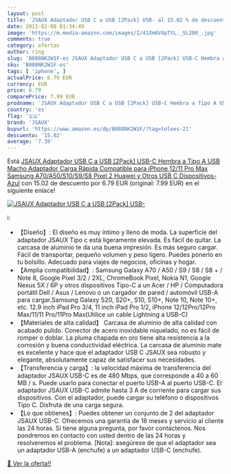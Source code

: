 ```yaml
---
layout: post
title: 'JSAUX Adaptador USB C a USB [2Pack] USB- al 15.02 % de descuento'
date: 2021-02-08 01:34:49
image: 'https://m.media-amazon.com/images/I/41Xm6V4pTtL._SL200_.jpg'
comments: true
category: ofertas
author: ring
slug: 'B088NK2W1F-es JSAUX Adaptador USB C a USB [2Pack] USB-C Hembra a Tipo A...'
sku: 'B088NK2W1F-es'
tags: [ 'iphone', ]
actualPrice: 6.79 EUR
currency: EUR
price: 6.79
comparePrice: 7.99 EUR
prodname: 'JSAUX Adaptador USB C a USB [2Pack] USB-C Hembra a Tipo A USB Macho Adaptador Carga Rápida Compatible para iPhone 12/11 Pro Max Samsung A70/A50/S10/S9/S8 Pixel 2 Huawei y Otros USB C Dispositivos-Azul'
country: 'es'
flag: '🇪🇸'
brand: 'JSAUX'
buyurl: 'https://www.amazon.es/dp/B088NK2W1F/?tag=tolees-21'
descuento: '15.02'
average: '7.39'
---
```


Está [JSAUX Adaptador USB C a USB [2Pack] USB-C Hembra a Tipo A USB Macho Adaptador Carga Rápida Compatible para iPhone 12/11 Pro Max Samsung A70/A50/S10/S9/S8 Pixel 2 Huawei y Otros USB C Dispositivos-Azul](https://www.amazon.es/dp/B088NK2W1F/?tag=tolees-21) con 15.02 de descuento por 6.79 EUR (original: 7.99 EUR) en el siguiente enlace!

[![JSAUX Adaptador USB C a USB [2Pack] USB-](https://m.media-amazon.com/images/I/41Xm6V4pTtL._SL200_.jpg)](https://www.amazon.es/dp/B088NK2W1F/?tag=tolees-21)

ℹ️:

- 【Diseño】: El diseño es muy íntimo y lleno de moda. La superficie del adaptador JSAUX Tipo c está ligeramente elevada. Es fácil de quitar. La carcasa de aluminio te da una buena impresión. Es más seguro cargar. Fácil de transportar, pequeño volumen y peso ligero. Puedes ponerlo en tu bolsillo. Adecuado para viajes de negocios, oficinas y hogar.
- 【Amplia compatibilidad】: Samsung Galaxy A70 / A50 / S9 / S8 / S8 + / Note 8, Google Pixel 3/2 / 2XL, ChromeBook Pixel, Nokia N1, Google Nexus 5X / 6P y otros dispositivos Tipo-C a un Acer / HP / Computadora portátil Dell / Asus / Lenovo o un cargador de pared / automóvil USB-A para cargar.Samsung Galaxy S20, S20+, S10, S10+, Note 10, Note 10+, etc. 12.9 inch iPad Pro 3/4, 11 inch iPad Pro 1/2, iPhone 12/12Pro/12Pro Max/11/11 Pro/11Pro Max(Utilice un cable Lightning a USB-C)
- 【Materiales de alta calidad】 Carcasa de aluminio de alta calidad con acabado pulido. Conector de acero inoxidable niquelado, no es fácil de romper o doblar. La pluma chapada en oro tiene alta resistencia a la corrosión y buena conductividad eléctrica. La carcasa de aluminio mate es excelente y hace que el adaptador USB C JSAUX sea robusto y elegante, absolutamente capaz de satisfacer sus necesidades.
- 【Transferencia y carga】: la velocidad máxima de transferencia del adaptador JSAUX USB-C es de 480 Mbps, que corresponde a 40 a 60 MB / s. Puede usarlo para conectar el puerto USB-A al puerto USB-C. El adaptador JSAUX USB-C admite hasta 3 A de corriente para cargar sus dispositivos. Con el adaptador, puede cargar su teléfono o dispositivos Tipo C. Disfruta de una carga segura.
- 【Lo que obtienes】: Puedes obtener un conjunto de 2 del adaptador JSAUX USB-C. Ofrecemos una garantía de 18 meses y servicio al cliente las 24 horas. Si tiene alguna pregunta, por favor contáctenos. Nos pondremos en contacto con usted dentro de las 24 horas y resolveremos el problema. [Nota]: asegúrese de que el adaptador sea un adaptador USB-A (enchufe) a un adaptador USB-C (enchufe).

[🛒 Ver la oferta!!](https://www.amazon.es/dp/B088NK2W1F/?tag=tolees-21)
